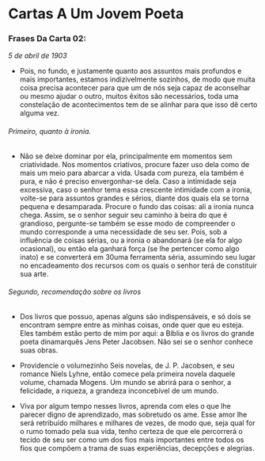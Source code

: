 # Cartas A Um Jovem Poeta

### Frases Da Carta 02:

_5 de abril de 1903_

* Pois, no fundo, e justamente
quanto aos assuntos mais profundos e mais importantes, estamos
indizivelmente sozinhos, de modo que muita coisa precisa acontecer para que
um de nós seja capaz de aconselhar ou mesmo ajudar o outro, muitos êxitos
são necessários, toda uma constelação de acontecimentos tem de se alinhar
para que isso dê certo alguma vez.

###### Primeiro, quanto à ironia.
* Não se deixe dominar por ela, principalmente em momentos sem
criatividade. Nos momentos criativos, procure fazer uso dela como de mais um
meio para abarcar a vida. Usada com pureza, ela também é pura, e não é
preciso envergonhar-se dela. Caso a intimidade seja excessiva, caso o senhor
tema essa crescente intimidade com a ironia, volte-se para assuntos grandes e
sérios, diante dos quais ela se torna pequena e desamparada. Procure o fundo
das coisas: ali a ironia nunca chega. Assim, se o senhor seguir seu caminho à
beira do que é grandioso, pergunte-se também se esse modo de compreender
o mundo corresponde a uma necessidade de seu ser. Pois, sob a influência de
coisas sérias, ou a ironia o abandonará (se ela for algo ocasional), ou então ela
ganhará força (se lhe pertencer como algo inato) e se converterá em
30uma ferramenta séria, assumindo seu lugar no encadeamento dos recursos
com os quais o senhor terá de constituir sua arte.

###### Segundo, recomendação sobre os livros 
* Dos livros que possuo, apenas alguns são indispensáveis, e só dois se
encontram sempre entre as minhas coisas, onde quer que eu esteja. Eles
também estão perto de mim por aqui: a Bíblia e os livros do grande poeta
dinamarquês Jens Peter Jacobsen. Não sei se o senhor conhece suas obras.

* Providencie o volumezinho Seis novelas, de J. P. Jacobsen, 
e seu romance Niels Lyhne, então comece pela primeira novela daquele volume, 
chamada Mogens. Um mundo se abrirá para o senhor, a felicidade, a riqueza, 
a grandeza inconcebível de um mundo. 

* Viva por algum tempo nesses livros, aprenda com eles o que lhe
parecer digno de aprendizado, mas sobretudo os ame. Esse amor lhe será
retribuído milhares e milhares de vezes, de modo que, seja qual for o rumo
tomado pela sua vida, tenho certeza de que ele percorrerá o tecido de seu ser
como um dos fios mais importantes entre todos os fios
que compõem a trama de suas experiências, decepções e alegrias.